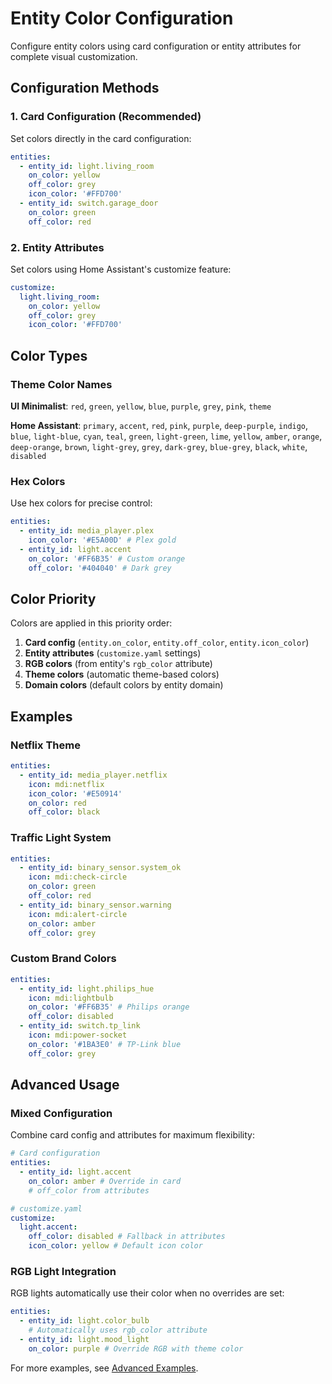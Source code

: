 # Entity Color Configuration

Configure entity colors using card configuration or entity attributes for complete visual customization.

## Configuration Methods

### 1. Card Configuration (Recommended)

Set colors directly in the card configuration:

```yaml
entities:
  - entity_id: light.living_room
    on_color: yellow
    off_color: grey
    icon_color: '#FFD700'
  - entity_id: switch.garage_door
    on_color: green
    off_color: red
```

### 2. Entity Attributes

Set colors using Home Assistant's customize feature:

```yaml
customize:
  light.living_room:
    on_color: yellow
    off_color: grey
    icon_color: '#FFD700'
```

## Color Types

### Theme Color Names

**UI Minimalist**: `red`, `green`, `yellow`, `blue`, `purple`, `grey`, `pink`, `theme`

**Home Assistant**: `primary`, `accent`, `red`, `pink`, `purple`, `deep-purple`, `indigo`, `blue`, `light-blue`, `cyan`, `teal`, `green`, `light-green`, `lime`, `yellow`, `amber`, `orange`, `deep-orange`, `brown`, `light-grey`, `grey`, `dark-grey`, `blue-grey`, `black`, `white`, `disabled`

### Hex Colors

Use hex colors for precise control:

```yaml
entities:
  - entity_id: media_player.plex
    icon_color: '#E5A00D' # Plex gold
  - entity_id: light.accent
    on_color: '#FF6B35' # Custom orange
    off_color: '#404040' # Dark grey
```

## Color Priority

Colors are applied in this priority order:

1. **Card config** (`entity.on_color`, `entity.off_color`, `entity.icon_color`)
2. **Entity attributes** (`customize.yaml` settings)
3. **RGB colors** (from entity's `rgb_color` attribute)
4. **Theme colors** (automatic theme-based colors)
5. **Domain colors** (default colors by entity domain)

## Examples

### Netflix Theme

```yaml
entities:
  - entity_id: media_player.netflix
    icon: mdi:netflix
    icon_color: '#E50914'
    on_color: red
    off_color: black
```

### Traffic Light System

```yaml
entities:
  - entity_id: binary_sensor.system_ok
    icon: mdi:check-circle
    on_color: green
    off_color: red
  - entity_id: binary_sensor.warning
    icon: mdi:alert-circle
    on_color: amber
    off_color: grey
```

### Custom Brand Colors

```yaml
entities:
  - entity_id: light.philips_hue
    icon: mdi:lightbulb
    on_color: '#FF6B35' # Philips orange
    off_color: disabled
  - entity_id: switch.tp_link
    icon: mdi:power-socket
    on_color: '#1BA3E0' # TP-Link blue
    off_color: grey
```

## Advanced Usage

### Mixed Configuration

Combine card config and attributes for maximum flexibility:

```yaml
# Card configuration
entities:
  - entity_id: light.accent
    on_color: amber # Override in card
    # off_color from attributes

# customize.yaml
customize:
  light.accent:
    off_color: disabled # Fallback in attributes
    icon_color: yellow # Default icon color
```

### RGB Light Integration

RGB lights automatically use their color when no overrides are set:

```yaml
entities:
  - entity_id: light.color_bulb
    # Automatically uses rgb_color attribute
  - entity_id: light.mood_light
    on_color: purple # Override RGB with theme color
```

For more examples, see [Advanced Examples](../advanced/ADVANCED-EXAMPLES.md).
